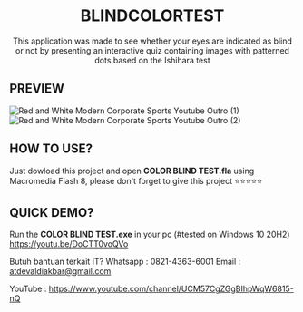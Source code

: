 <h1 align="center">BLINDCOLORTEST</h1>
<p align="center">
This application was made to see whether your eyes are indicated as blind or not by presenting an interactive quiz containing images with patterned dots based on the Ishihara test
</p>

## PREVIEW

![Red and White Modern Corporate Sports Youtube Outro (1)](https://user-images.githubusercontent.com/19890311/109202599-bdbdbd00-77d5-11eb-9f11-9217bf022eb5.png)
![Red and White Modern Corporate Sports Youtube Outro (2)](https://user-images.githubusercontent.com/19890311/109202603-bf878080-77d5-11eb-8f2f-c221bd0d56b9.png)




## HOW TO USE?
Just dowload this project and open <b>COLOR BLIND TEST.fla</b> using Macromedia Flash 8, please don't forget to give this project ⭐⭐⭐⭐⭐

## QUICK DEMO?
Run the <b>COLOR BLIND TEST.exe</b> in your pc (#tested on Windows 10 20H2)
https://youtu.be/DoCTT0voQVo

Butuh bantuan terkait IT?
Whatsapp : 0821-4363-6001
Email : atdevaldiakbar@gmail.com

YouTube :
https://www.youtube.com/channel/UCM57CgZGgBIhpWqW6815-nQ
